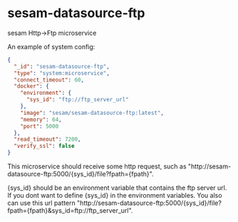 # sesam-datasource-ftp
sesam Http->Ftp microservice

An example of system config: 

```json
{
  "_id": "sesam-datasource-ftp",
  "type": "system:microservice",
  "connect_timeout": 60,
  "docker": {
    "environment": {
      "sys_id": "ftp://ftp_server_url"
    },
    "image": "sesam/sesam-datasource-ftp:latest",
    "memory": 64,
    "port": 5000
  },
  "read_timeout": 7200,
  "verify_ssl": false
}
```

This microservice should receive some http request,
such as "http://sesam-datasource-ftp:5000/{sys_id}/file?fpath={fpath}".

{sys_id} should be an environment variable that contains the ftp server url. 
If you dont want to define {sys_id} in the environment variables. 
You also can use this url pattern "http://sesam-datasource-ftp:5000/{sys_id}/file?fpath={fpath}&sys_id=ftp://ftp_server_url".

